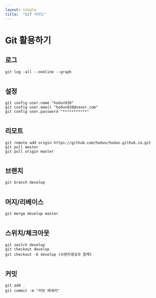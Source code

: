```yaml
---
layout: single
title:  "GIT 가이드"
---
```


# Git 활용하기

## 로그
```console
git log -all --oneline --graph  
```
#
## 설정
```console
git config user.name "hodun920"  
git config user.email "hodun920@naver.com"  
git config user.password "***********"  
```
#
## 리모트
```console
git remote add origin https://github.com/hodun/hodun.github.io.git  
git pull master  
git pull origin master  
```
#
## 브랜치
```console
git branch develop
```
#
## 머지/리베이스
```console
git merge develop master
```
#
## 스위치/체크아웃
```console
git switch develop  
git checkout develop  
git checkout -b develop (브랜치생성과 함께)  
```
#
## 커밋
```console
git add .  
git commit -m "커밋 메세지"  
```
#
